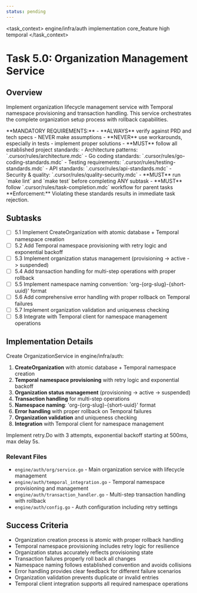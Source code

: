 ```yaml
---
status: pending
---
```


<task_context>
<domain>engine/infra/auth</domain>
<type>implementation</type>
<scope>core_feature</scope>
<complexity>high</complexity>
<dependencies>temporal</dependencies>
</task_context>

# Task 5.0: Organization Management Service

## Overview

Implement organization lifecycle management service with Temporal namespace provisioning and transaction handling. This service orchestrates the complete organization setup process with rollback capabilities.

<critical>
**MANDATORY REQUIREMENTS:**
- **ALWAYS** verify against PRD and tech specs - NEVER make assumptions
- **NEVER** use workarounds, especially in tests - implement proper solutions
- **MUST** follow all established project standards:
    - Architecture patterns: `.cursor/rules/architecture.mdc`
    - Go coding standards: `.cursor/rules/go-coding-standards.mdc`
    - Testing requirements: `.cursor/rules/testing-standards.mdc`
    - API standards: `.cursor/rules/api-standards.mdc`
    - Security & quality: `.cursor/rules/quality-security.mdc`
- **MUST** run `make lint` and `make test` before completing ANY subtask
- **MUST** follow `.cursor/rules/task-completion.mdc` workflow for parent tasks
**Enforcement:** Violating these standards results in immediate task rejection.
</critical>

## Subtasks

- [ ] 5.1 Implement CreateOrganization with atomic database + Temporal namespace creation
- [ ] 5.2 Add Temporal namespace provisioning with retry logic and exponential backoff
- [ ] 5.3 Implement organization status management (provisioning -> active -> suspended)
- [ ] 5.4 Add transaction handling for multi-step operations with proper rollback
- [ ] 5.5 Implement namespace naming convention: 'org-{org-slug}-{short-uuid}' format
- [ ] 5.6 Add comprehensive error handling with proper rollback on Temporal failures
- [ ] 5.7 Implement organization validation and uniqueness checking
- [ ] 5.8 Integrate with Temporal client for namespace management operations

## Implementation Details

Create OrganizationService in engine/infra/auth:

1. **CreateOrganization** with atomic database + Temporal namespace creation
2. **Temporal namespace provisioning** with retry logic and exponential backoff
3. **Organization status management** (provisioning -> active -> suspended)
4. **Transaction handling** for multi-step operations
5. **Namespace naming**: 'org-{org-slug}-{short-uuid}' format
6. **Error handling** with proper rollback on Temporal failures
7. **Organization validation** and uniqueness checking
8. **Integration** with Temporal client for namespace management

Implement retry.Do with 3 attempts, exponential backoff starting at 500ms, max delay 5s.

### Relevant Files

- `engine/auth/org/service.go` - Main organization service with lifecycle management
- `engine/auth/temporal_integration.go` - Temporal namespace provisioning and management
- `engine/auth/transaction_handler.go` - Multi-step transaction handling with rollback
- `engine/auth/config.go` - Auth configuration including retry settings

## Success Criteria

- Organization creation process is atomic with proper rollback handling
- Temporal namespace provisioning includes retry logic for resilience
- Organization status accurately reflects provisioning state
- Transaction failures properly roll back all changes
- Namespace naming follows established convention and avoids collisions
- Error handling provides clear feedback for different failure scenarios
- Organization validation prevents duplicate or invalid entries
- Temporal client integration supports all required namespace operations
